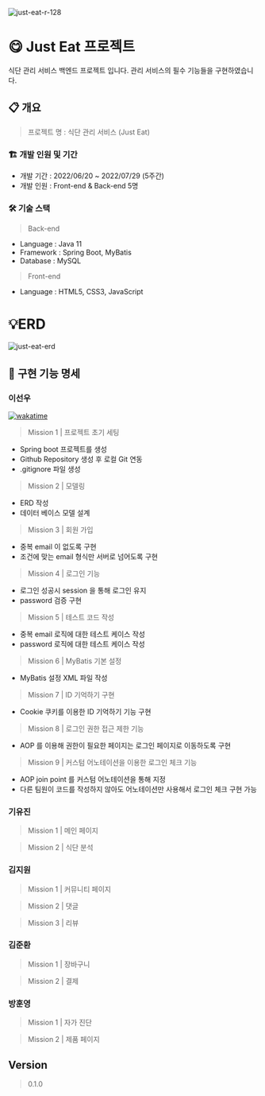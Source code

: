 ![just-eat-r-128](https://user-images.githubusercontent.com/82517133/175306704-c1218ad6-31fe-4b53-9562-6ce20d6fc5dc.png)
# 😋 Just Eat 프로젝트

식단 관리 서비스 백엔드 프로젝트 입니다. 관리 서비스의 필수 기능들을 구현하였습니다.

## 📋 개요

> 프로젝트 명 : 식단 관리 서비스 (Just Eat)
>

### 🏗️ 개발 인원 및 기간

- 개발 기간 : 2022/06/20 ~ 2022/07/29 (5주간)
- 개발 인원 : Front-end & Back-end 5명

### 🛠️ 기술 스택

> Back-end
>
- Language : Java 11
- Framework : Spring Boot, MyBatis
- Database : MySQL

> Front-end
>
- Language : HTML5, CSS3, JavaScript

# 💡ERD

![just-eat-erd](https://user-images.githubusercontent.com/82517133/178319052-b9e5f178-4884-4771-bbcd-b06a4756b780.png)

## 📝 구현 기능 명세

### 이선우
[![wakatime](https://wakatime.com/badge/user/9b088db3-8ede-4dad-9a4b-63489f41376c/project/c59f1a57-19aa-434d-98db-1538c29690c1.svg)](https://wakatime.com/badge/user/9b088db3-8ede-4dad-9a4b-63489f41376c/project/c59f1a57-19aa-434d-98db-1538c29690c1)

> Mission 1 | 프로젝트 초기 세팅
>
- Spring boot 프로젝트를 생성
- Github Repository 생성 후 로컬 Git 연동
- .gitignore 파일 생성

> Mission 2 | 모델링
>
- ERD 작성
- 데이터 베이스 모델 설계

> Mission 3 | 회원 가입
>
- 중복 email 이 없도록 구현
- 조건에 맞는 email 형식만 서버로 넘어도록 구현

> Mission 4 | 로그인 기능
>
- 로그인 성공시 session 을 통해 로그인 유지
- password 검증 구현

> Mission 5 | 테스트 코드 작성
>
- 중복 email 로직에 대한 테스트 케이스 작성
- password 로직에 대한 테스트 케이스 작성

> Mission 6 | MyBatis 기본 설정
>
- MyBatis 설정 XML 파일 작성

> Mission 7 | ID 기억하기 구현
> 
- Cookie 쿠키를 이용한 ID 기억하기 기능 구현

> Mission 8 | 로그인 권한 접근 제한 기능
> 
- AOP 를 이용해 권한이 필요한 페이지는 로그인 페이지로 이동하도록 구현 

> Mission 9 | 커스텀 어노테이션을 이용한 로그인 체크 기능
> 
- AOP join point 를 커스텀 어노테이션을 통해 지정
- 다른 팀원이 코드를 작성하지 않아도 어노테이션만 사용해서 로그인 체크 구현 가능
### 기유진

> Mission 1 | 메인 페이지
>

> Mission 2 | 식단 분석
>

### 김지원

> Mission 1 | 커뮤니티 페이지
>

> Mission 2 | 댓글
>

> Mission 3 | 리뷰
>

### 김준환

> Mission 1 | 장바구니
>

> Mission 2 | 결제
>

### 방훈영

> Mission 1 | 자가 진단
>

> Mission 2 | 제품 페이지
>

## Version

> 0.1.0
>